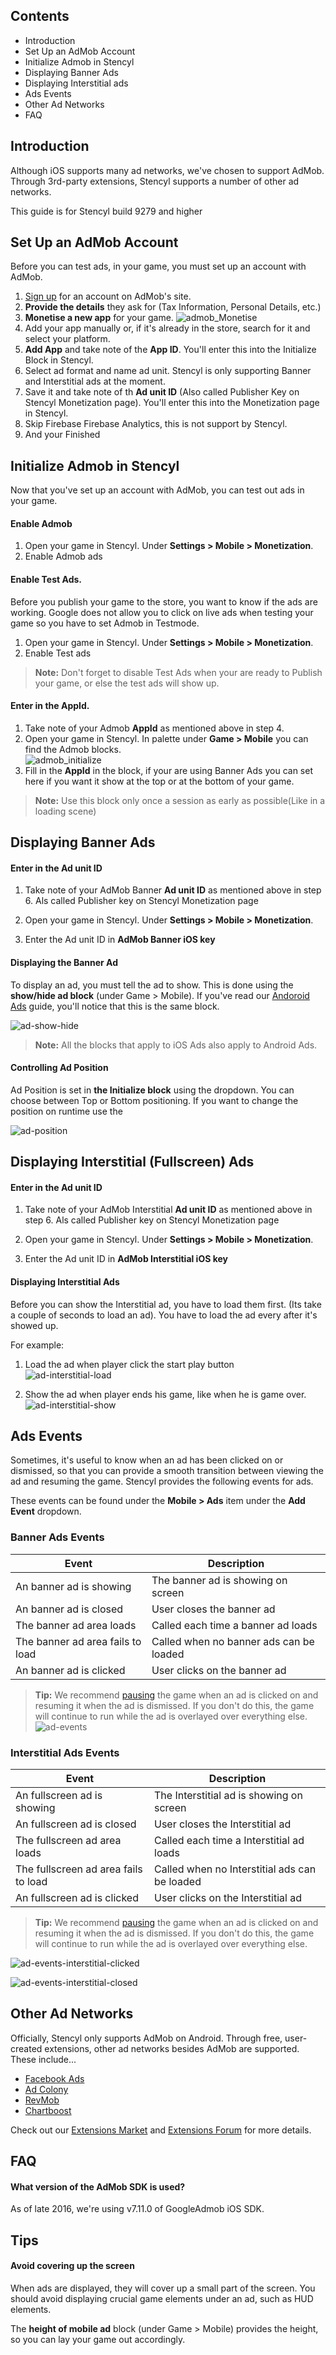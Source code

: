 ## Contents

* Introduction
* Set Up an AdMob Account
* Initialize Admob in Stencyl
* Displaying Banner Ads
* Displaying Interstitial ads
* Ads Events
* Other Ad Networks
* FAQ
 

## Introduction

Although iOS supports many ad networks, we've chosen to support AdMob.
Through 3rd-party extensions, Stencyl supports a number of other ad networks.

This guide is for Stencyl build 9279 and higher

## Set Up an AdMob Account

Before you can test ads, in your game, you must set up an account with AdMob.

1. [Sign up](https://www.google.com/admob/) for an account on AdMob's site.
2. **Provide the details** they ask for (Tax Information, Personal Details, etc.)
3. **Monetise a new app** for your game. ![admob_Monetise](http://byrobin.nl/stencyl/admob/admob_Monetise.png)
3. Add your app manually or, if it's already in the store, search for it  and select your platform.
4. **Add App** and take note of the **App ID**. You'll enter this into the Initialize Block in Stencyl.
5. Select ad format and name ad unit. Stencyl is only supporting Banner and Interstitial ads at the moment.
6. Save it and take note of th **Ad unit ID** (Also called Publisher Key on Stencyl Monetization page). You'll enter this into the Monetization page in Stencyl.
7. Skip Firebase Firebase Analytics, this is not support by Stencyl.
8. And your Finished

## Initialize Admob in Stencyl

Now that you've set up an account with AdMob, you can test out ads in your game.

#### Enable Admob

1. Open your game in Stencyl. Under **Settings > Mobile > Monetization**.
2. Enable Admob ads

#### Enable Test Ads.

Before you publish your game to the store, you want to know if the ads are working.
Google does not allow you to click on live ads when testing your game so you have to set Admob in Testmode.

1. Open your game in Stencyl. Under **Settings > Mobile > Monetization**.
2. Enable Test ads

> **Note:** Don't forget to disable Test Ads when your are ready to Publish your game, or else the test ads will show up.

#### Enter in the AppId.

1. Take note of your Admob **AppId** as mentioned above in step 4.
2. Open your game in Stencyl. In palette under **Game > Mobile** you can find the Admob blocks.</br>
![admob_initialize](http://byrobin.nl/stencyl/admob/admob_initialize.png)</br>
3. Fill in the **AppId** in the block, if your are using Banner Ads you can set here if you want it show at the top or at the bottom of your game.

> **Note:** Use this block only once a session as early as possible(Like in a loading scene)

## Displaying Banner Ads

#### Enter in the Ad unit ID

1. Take note of your AdMob Banner **Ad unit ID** as mentioned above in step 6. Als called Publisher key on Stencyl Monetization page

2. Open your game in Stencyl. Under **Settings > Mobile > Monetization**.

3. Enter the Ad unit ID in **AdMob Banner iOS key**

#### Displaying the Banner Ad

To display an ad, you must tell the ad to show. This is done using the **show/hide ad block** (under Game > Mobile). If you've read our [Andoroid Ads](http://www.stencyl.com/help/view/android-ads//) guide, you'll notice that this is the same block.

![ad-show-hide](http://byrobin.nl/stencyl/admob/admob_banner_showhide.png)

> **Note:** All the blocks that apply to iOS Ads also apply to Android Ads.

#### Controlling Ad Position

Ad Position is set in **the Initialize block** using the dropdown. You can choose between Top or Bottom positioning.
If you want to change the position on runtime use the

![ad-position](http://byrobin.nl/stencyl/admob/admob_banner_position.png)

## Displaying Interstitial (Fullscreen) Ads

#### Enter in the Ad unit ID

1. Take note of your AdMob Interstitial **Ad unit ID** as mentioned above in step 6. Als called Publisher key on Stencyl Monetization page

2. Open your game in Stencyl. Under **Settings > Mobile > Monetization**.

3. Enter the Ad unit ID in **AdMob Interstitial iOS key**

#### Displaying Interstitial Ads

Before you can show the Interstitial ad, you have to load them first. (Its take a couple of seconds to load an ad).
You have to load the ad every after it's showed up.

For example:

1. Load the ad when player click the start play button</br>
![ad-interstitial-load](http://byrobin.nl/stencyl/admob/admob_interstitial_load.png)

2. Show the ad when player ends his game, like when he is game over.</br>
![ad-interstitial-show](http://byrobin.nl/stencyl/admob/admob_interstitial_show.png)

## Ads Events

Sometimes, it's useful to know when an ad has been clicked on or dismissed, so that you can provide a smooth transition between viewing the ad and resuming the game. Stencyl provides the following events for ads.

These events can be found under the **Mobile > Ads** item under the **Add Event** dropdown.

### Banner Ads Events

Event | Description
--- | ---
An banner ad is showing| The banner ad is showing on screen
An banner ad is closed | User closes the banner ad
The banner ad area loads | Called each time a banner ad loads
The banner ad area fails to load | Called when no banner ads can be loaded
An banner ad is clicked | User clicks on the banner ad


> **Tip:** We recommend [pausing](http://www.stencyl.com/help/view/pausing/) the game when an ad is clicked on and resuming it when the ad is dismissed. If you don't do this, the game will continue to run while the ad is overlayed over everything else.
![ad-events](http://byrobin.nl/stencyl/admob/admob_banner_event.png)

### Interstitial Ads Events

Event | Description
--- | ---
An fullscreen ad is showing| The Interstitial ad is showing on screen
An fullscreen ad is closed | User closes the Interstitial ad
The fullscreen ad area loads | Called each time a Interstitial ad loads
The fullscreen ad area fails to load | Called when no Interstitial ads can be loaded
An fullscreen ad is clicked | User clicks on the Interstitial ad

> **Tip:** We recommend [pausing](http://www.stencyl.com/help/view/pausing/) the game when an ad is clicked on and resuming it when the ad is dismissed. If you don't do this, the game will continue to run while the ad is overlayed over everything else.

![ad-events-interstitial-clicked](http://byrobin.nl/stencyl/admob/admob_interstitial_event_clicked.png)

![ad-events-interstitial-closed](http://byrobin.nl/stencyl/admob/admob_interstitial_event_closed.png)

## Other Ad Networks

Officially, Stencyl only supports AdMob on Android. Through free, user-created extensions, other ad networks besides AdMob are supported. These include...

* [Facebook Ads](http://community.stencyl.com/index.php/topic,41144.0.html)
* [Ad Colony](http://community.stencyl.com/index.php/topic,40370.0.html)
* [RevMob](http://community.stencyl.com/index.php/topic,24331.0.html)
* [Chartboost](http://community.stencyl.com/index.php/topic,25006.0.html)

Check out our [Extensions Market](http://www.stencyl.com/developers/market/) and [Extensions Forum](http://community.stencyl.com/index.php/board,70.0.html) for more details.

## FAQ

#### What version of the AdMob SDK is used?
As of late 2016, we're using v7.11.0 of GoogleAdmob iOS SDK.

## Tips
 
#### Avoid covering up the screen
When ads are displayed, they will cover up a small part of the screen. You should avoid displaying crucial game elements under an ad, such as HUD elements. 

The **height of mobile ad** block (under Game > Mobile) provides the height, so you can lay your game out accordingly.

